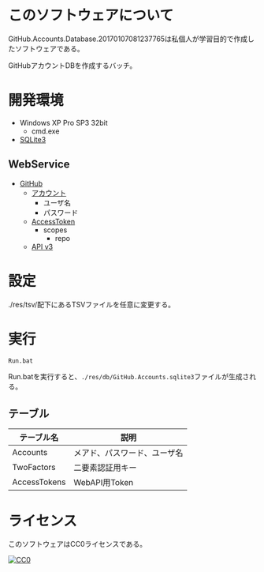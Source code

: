 ﻿# このソフトウェアについて

GitHub.Accounts.Database.20170107081237765は私個人が学習目的で作成したソフトウェアである。

GitHubアカウントDBを作成するバッチ。

# 開発環境

* Windows XP Pro SP3 32bit
    * cmd.exe
* [SQLite3](https://sqlite.org/index.html)

## WebService

* [GitHub](https://github.com/)
    * [アカウント](https://github.com/join?source=header-home)
        * ユーザ名
        * パスワード
    * [AccessToken](https://github.com/settings/tokens)
        * scopes
            * repo
    * [API v3](https://developer.github.com/v3/)

# 設定

./res/tsv/配下にあるTSVファイルを任意に変更する。

# 実行

```dosbatch
Run.bat
```

Run.batを実行すると、`./res/db/GitHub.Accounts.sqlite3`ファイルが生成される。

## テーブル

テーブル名|説明
----------|----
Accounts|メアド、パスワード、ユーザ名
TwoFactors|二要素認証用キー
AccessTokens|WebAPI用Token

# ライセンス #

このソフトウェアはCC0ライセンスである。

[![CC0](http://i.creativecommons.org/p/zero/1.0/88x31.png "CC0")](http://creativecommons.org/publicdomain/zero/1.0/deed.ja)
